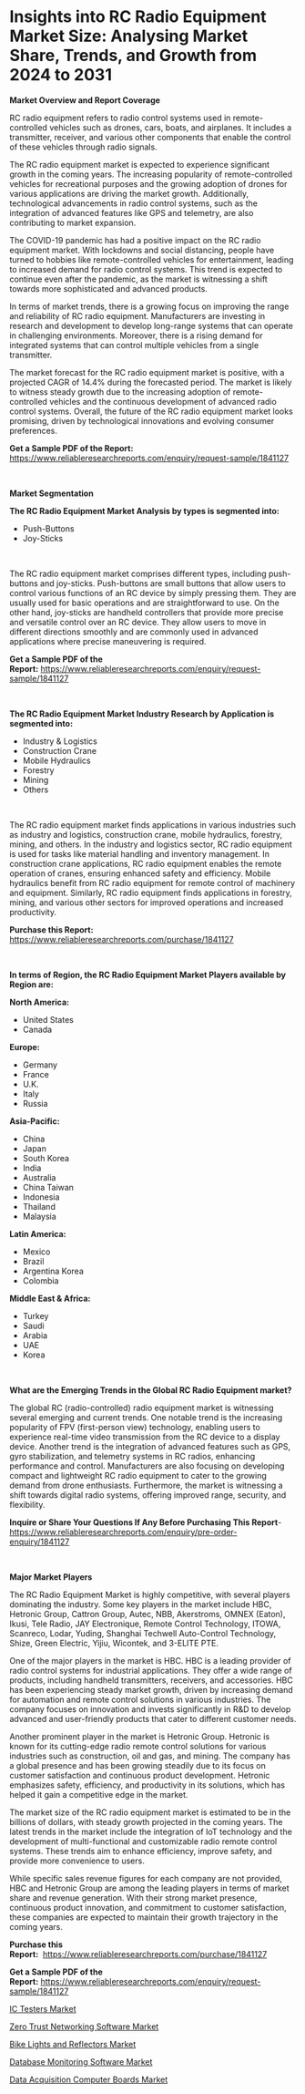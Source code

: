 <p><h1>Insights into RC Radio Equipment Market Size: Analysing Market Share, Trends, and Growth from 2024 to 2031</h1></p><p><strong>Market Overview and Report Coverage</strong></p>
<p><p>RC radio equipment refers to radio control systems used in remote-controlled vehicles such as drones, cars, boats, and airplanes. It includes a transmitter, receiver, and various other components that enable the control of these vehicles through radio signals.</p><p>The RC radio equipment market is expected to experience significant growth in the coming years. The increasing popularity of remote-controlled vehicles for recreational purposes and the growing adoption of drones for various applications are driving the market growth. Additionally, technological advancements in radio control systems, such as the integration of advanced features like GPS and telemetry, are also contributing to market expansion.</p><p>The COVID-19 pandemic has had a positive impact on the RC radio equipment market. With lockdowns and social distancing, people have turned to hobbies like remote-controlled vehicles for entertainment, leading to increased demand for radio control systems. This trend is expected to continue even after the pandemic, as the market is witnessing a shift towards more sophisticated and advanced products.</p><p>In terms of market trends, there is a growing focus on improving the range and reliability of RC radio equipment. Manufacturers are investing in research and development to develop long-range systems that can operate in challenging environments. Moreover, there is a rising demand for integrated systems that can control multiple vehicles from a single transmitter.</p><p>The market forecast for the RC radio equipment market is positive, with a projected CAGR of 14.4% during the forecasted period. The market is likely to witness steady growth due to the increasing adoption of remote-controlled vehicles and the continuous development of advanced radio control systems. Overall, the future of the RC radio equipment market looks promising, driven by technological innovations and evolving consumer preferences.</p></p>
<p><strong>Get a Sample PDF of the Report:</strong> <a href="https://www.reliableresearchreports.com/enquiry/request-sample/1841127">https://www.reliableresearchreports.com/enquiry/request-sample/1841127</a></p>
<p>&nbsp;</p>
<p><strong>Market Segmentation</strong></p>
<p><strong>The RC Radio Equipment Market Analysis by types is segmented into:</strong></p>
<p><ul><li>Push-Buttons</li><li>Joy-Sticks</li></ul></p>
<p>&nbsp;</p>
<p><p>The RC radio equipment market comprises different types, including push-buttons and joy-sticks. Push-buttons are small buttons that allow users to control various functions of an RC device by simply pressing them. They are usually used for basic operations and are straightforward to use. On the other hand, joy-sticks are handheld controllers that provide more precise and versatile control over an RC device. They allow users to move in different directions smoothly and are commonly used in advanced applications where precise maneuvering is required.</p></p>
<p><strong>Get a Sample PDF of the Report:</strong>&nbsp;<a href="https://www.reliableresearchreports.com/enquiry/request-sample/1841127">https://www.reliableresearchreports.com/enquiry/request-sample/1841127</a></p>
<p>&nbsp;</p>
<p><strong>The RC Radio Equipment Market Industry Research by Application is segmented into:</strong></p>
<p><ul><li>Industry & Logistics</li><li>Construction Crane</li><li>Mobile Hydraulics</li><li>Forestry</li><li>Mining</li><li>Others</li></ul></p>
<p>&nbsp;</p>
<p><p>The RC radio equipment market finds applications in various industries such as industry and logistics, construction crane, mobile hydraulics, forestry, mining, and others. In the industry and logistics sector, RC radio equipment is used for tasks like material handling and inventory management. In construction crane applications, RC radio equipment enables the remote operation of cranes, ensuring enhanced safety and efficiency. Mobile hydraulics benefit from RC radio equipment for remote control of machinery and equipment. Similarly, RC radio equipment finds applications in forestry, mining, and various other sectors for improved operations and increased productivity.</p></p>
<p><strong>Purchase this Report:</strong>&nbsp; <a href="https://www.reliableresearchreports.com/purchase/1841127">https://www.reliableresearchreports.com/purchase/1841127</a></p>
<p>&nbsp;</p>
<p><strong>In terms of Region, the RC Radio Equipment Market Players available by Region are:</strong></p>
<p>
    <p> <strong> North America: </strong>
        <ul>
            <li>United States</li>
            <li>Canada</li>
        </ul>
        </p> 
    <p> <strong> Europe: </strong>
        <ul>
            <li>Germany</li>
            <li>France</li>
            <li>U.K.</li>
            <li>Italy</li>
            <li>Russia</li>
        </ul>
        </p> 
    <p> <strong> Asia-Pacific: </strong>
        <ul>
            <li>China</li>
            <li>Japan</li>
            <li>South Korea</li>
            <li>India</li>
            <li>Australia</li>
            <li>China Taiwan</li>
            <li>Indonesia</li>
            <li>Thailand</li>
            <li>Malaysia</li>
        </ul>
        </p> 
    <p> <strong> Latin America: </strong>
        <ul>
            <li>Mexico</li>
            <li>Brazil</li>
            <li>Argentina Korea</li>
            <li>Colombia</li>
        </ul>
        </p> 
    <p> <strong> Middle East & Africa: </strong>
        <ul>
            <li>Turkey</li>
            <li>Saudi</li>
            <li>Arabia</li>
            <li>UAE</li>
            <li>Korea</li>
        </ul>
    </p>
    </p>
<p>&nbsp;</p>
<p><strong>What are the Emerging Trends in the Global RC Radio Equipment market?</strong></p>
<p><p>The global RC (radio-controlled) radio equipment market is witnessing several emerging and current trends. One notable trend is the increasing popularity of FPV (first-person view) technology, enabling users to experience real-time video transmission from the RC device to a display device. Another trend is the integration of advanced features such as GPS, gyro stabilization, and telemetry systems in RC radios, enhancing performance and control. Manufacturers are also focusing on developing compact and lightweight RC radio equipment to cater to the growing demand from drone enthusiasts. Furthermore, the market is witnessing a shift towards digital radio systems, offering improved range, security, and flexibility.</p></p>
<p><strong>Inquire or Share Your Questions If Any Before Purchasing This Report</strong>- <a href="https://www.reliableresearchreports.com/enquiry/pre-order-enquiry/1841127">https://www.reliableresearchreports.com/enquiry/pre-order-enquiry/1841127</a></p>
<p>&nbsp;</p>
<p><strong>Major Market Players</strong></p>
<p><p>The RC Radio Equipment Market is highly competitive, with several players dominating the industry. Some key players in the market include HBC, Hetronic Group, Cattron Group, Autec, NBB, Akerstroms, OMNEX (Eaton), Ikusi, Tele Radio, JAY Electronique, Remote Control Technology, ITOWA, Scanreco, Lodar, Yuding, Shanghai Techwell Auto-Control Technology, Shize, Green Electric, Yijiu, Wicontek, and 3-ELITE PTE.</p><p>One of the major players in the market is HBC. HBC is a leading provider of radio control systems for industrial applications. They offer a wide range of products, including handheld transmitters, receivers, and accessories. HBC has been experiencing steady market growth, driven by increasing demand for automation and remote control solutions in various industries. The company focuses on innovation and invests significantly in R&D to develop advanced and user-friendly products that cater to different customer needs.</p><p>Another prominent player in the market is Hetronic Group. Hetronic is known for its cutting-edge radio remote control solutions for various industries such as construction, oil and gas, and mining. The company has a global presence and has been growing steadily due to its focus on customer satisfaction and continuous product development. Hetronic emphasizes safety, efficiency, and productivity in its solutions, which has helped it gain a competitive edge in the market.</p><p>The market size of the RC radio equipment market is estimated to be in the billions of dollars, with steady growth projected in the coming years. The latest trends in the market include the integration of IoT technology and the development of multi-functional and customizable radio remote control systems. These trends aim to enhance efficiency, improve safety, and provide more convenience to users.</p><p>While specific sales revenue figures for each company are not provided, HBC and Hetronic Group are among the leading players in terms of market share and revenue generation. With their strong market presence, continuous product innovation, and commitment to customer satisfaction, these companies are expected to maintain their growth trajectory in the coming years.</p></p>
<p><strong>Purchase this Report:</strong>&nbsp;&nbsp;<a href="https://www.reliableresearchreports.com/purchase/1841127">https://www.reliableresearchreports.com/purchase/1841127</a></p>
<p></p>
<p><strong>Get a Sample PDF of the Report:</strong>&nbsp;<a href="https://www.reliableresearchreports.com/enquiry/request-sample/1841127">https://www.reliableresearchreports.com/enquiry/request-sample/1841127</a></p>
<p><p><a href="https://github.com/joannesouthgate/Market-Research-Report-List-1/blob/main/ic-testers-market.md">IC Testers Market</a></p><p><a href="https://medium.com/@lauryframi644/zero-trust-networking-software-market-insights-into-market-cagr-market-trends-and-growth-9a94bbe4e360">Zero Trust Networking Software Market</a></p><p><a href="https://github.com/julyju69/Market-Research-Report-List-1/blob/main/bike-lights-and-reflectors-market.md">Bike Lights and Reflectors Market</a></p><p><a href="https://medium.com/@lauryframi644/database-monitoring-software-market-size-and-market-trends-complete-industry-overview-2023-to-aa05649d99a3">Database Monitoring Software Market</a></p><p><a href="https://issuu.com/reportprime-2/docs/data-acquisition-computer-boards-market-size-2030.">Data Acquisition Computer Boards Market</a></p></p>